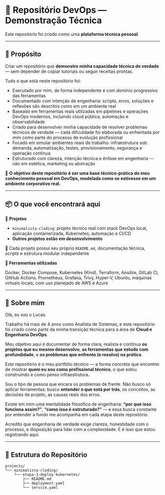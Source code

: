 # 🚀 Repositório DevOps — Demonstração Técnica

Este repositório foi criado como uma **plataforma técnica pessoal**.

---

## 🎯 Propósito

Criar um repositório que **demonstre minha capacidade técnica de verdade** — sem depender de copiar tutoriais ou seguir receitas prontas.

Tudo o que está neste repositório foi:

- Executado por mim, de forma independente e com domínio progressivo das ferramentas  
- Documentado com intenção de engenharia: scripts, erros, soluções e reflexões são descritos como em um ambiente real  
- Baseado em ferramentas reais utilizadas em pipelines e operações DevOps modernos, incluindo cloud pública, automação e observabilidade  
- Criado para desenvolver minha capacidade de resolver problemas técnicos de verdade — cada dificuldade foi elaborada ou enfrentada por mim como parte do processo de evolução profissional  
- Focado em simular ambientes reais de trabalho: infraestrutura sob demanda, automatização, testes, provisionamento, segurança e operação contínua  
- Estruturado com clareza, intenção técnica e ênfase em engenharia — não em estética, marketing ou abstração  

📌 **O objetivo deste repositório é ser uma base técnico-prática do meu conhecimento pessoal em DevOps, modelada como se estivesse em um ambiente corporativo real.**

---

## 📦 O que você encontrará aqui

📁 **Projetos**

- `minimalista-cloding`: projeto técnico real com stack DevOps local, aplicação containerizada, Kubernetes, automação e CI/CD  
- **Outros projetos estão em desenvolvimento**

📖 Cada projeto possui seu próprio `README.md`, documentação técnica, scripts e estrutura modular independente

🧰 **Ferramentas utilizadas**

Docker, Docker Compose, Kubernetes (Kind), Terraform, Ansible, GitLab CI, GitHub Actions, Prometheus, Grafana, Trivy, Hyper-V, Ubuntu, máquinas virtuais locais, com uso planejado de AWS e Azure

---

## 👤 Sobre mim

Olá, eu sou o Lucas.

Trabalho há mais de 4 anos como Analista de Sistemas, e este repositório foi criado como parte da minha transição técnica para a área de **Cloud e Engenharia DevOps**.

Meu objetivo aqui é documentar de forma clara, realista e contínua **os projetos que eu mesmo desenvolvo**, **as ferramentas que estudo com profundidade**, e **os problemas que enfrento (e resolvo) na prática**.

Este repositório é o meu portfólio técnico — a forma concreta que encontrei de mostrar **quem eu sou como profissional técnico**, o que estou construindo e como penso infraestrutura.

Sou o tipo de pessoa que encara os problemas de frente. Não busco só aplicar ferramentas: busco **entender o que está por trás**, os conceitos, as decisões de projeto, as causas reais dos erros.

Existe em mim uma mentalidade filosófica de engenharia: **“por que isso funciona assim?”**, **“como isso é estruturado?”** — e essa busca constante por entender a fundo me acompanha em cada etapa deste repositório.

Acredito que engenharia de verdade exige clareza, honestidade com o processo, e disposição para lidar com a complexidade. E é isso que estou registrando aqui.

---

## 🧱 Estrutura do Repositório

```
projects/
└── minimalista-cloding/
    └── etapa-3-deploy-kubernetes/
        ├── README.md
        ├── deployment.yaml
        └── service.yaml
```


